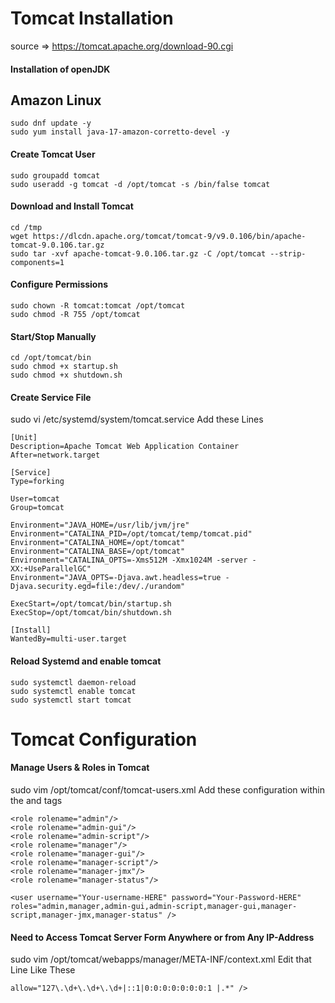 # Tomcat Installation

source => https://tomcat.apache.org/download-90.cgi

####  Installation of openJDK
## Amazon Linux
```
sudo dnf update -y
sudo yum install java-17-amazon-corretto-devel -y
``` 

####  Create Tomcat User
```
sudo groupadd tomcat
sudo useradd -g tomcat -d /opt/tomcat -s /bin/false tomcat
``` 
#### Download and Install Tomcat
```
cd /tmp
wget https://dlcdn.apache.org/tomcat/tomcat-9/v9.0.106/bin/apache-tomcat-9.0.106.tar.gz
sudo tar -xvf apache-tomcat-9.0.106.tar.gz -C /opt/tomcat --strip-components=1
```
#### Configure Permissions
```
sudo chown -R tomcat:tomcat /opt/tomcat
sudo chmod -R 755 /opt/tomcat
```

#### Start/Stop Manually
```
cd /opt/tomcat/bin
sudo chmod +x startup.sh
sudo chmod +x shutdown.sh
```

#### Create Service File
sudo vi /etc/systemd/system/tomcat.service
Add these Lines
```
[Unit]
Description=Apache Tomcat Web Application Container
After=network.target

[Service]
Type=forking

User=tomcat
Group=tomcat

Environment="JAVA_HOME=/usr/lib/jvm/jre"
Environment="CATALINA_PID=/opt/tomcat/temp/tomcat.pid"
Environment="CATALINA_HOME=/opt/tomcat"
Environment="CATALINA_BASE=/opt/tomcat"
Environment="CATALINA_OPTS=-Xms512M -Xmx1024M -server -XX:+UseParallelGC"
Environment="JAVA_OPTS=-Djava.awt.headless=true -Djava.security.egd=file:/dev/./urandom"

ExecStart=/opt/tomcat/bin/startup.sh
ExecStop=/opt/tomcat/bin/shutdown.sh

[Install]
WantedBy=multi-user.target
```

#### Reload Systemd and enable tomcat
```
sudo systemctl daemon-reload
sudo systemctl enable tomcat
sudo systemctl start tomcat
```

# Tomcat Configuration

#### Manage Users & Roles in Tomcat

sudo vim /opt/tomcat/conf/tomcat-users.xml
Add  these configuration within the <tomcat-users> and </tomcat-users> tags

```
<role rolename="admin"/>
<role rolename="admin-gui"/>
<role rolename="admin-script"/>
<role rolename="manager"/>
<role rolename="manager-gui"/>
<role rolename="manager-script"/>
<role rolename="manager-jmx"/>
<role rolename="manager-status"/>

<user username="Your-username-HERE" password="Your-Password-HERE"  roles="admin,manager,admin-gui,admin-script,manager-gui,manager-script,manager-jmx,manager-status" />

```

#### Need to Access Tomcat Server Form Anywhere or from Any IP-Address

sudo vim /opt/tomcat/webapps/manager/META-INF/context.xml
Edit that Line Like These
```
allow="127\.\d+\.\d+\.\d+|::1|0:0:0:0:0:0:0:1 |.*" />

```






